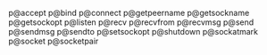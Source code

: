 p@accept
p@bind
p@connect
p@getpeername
p@getsockname
p@getsockopt
p@listen
p@recv
p@recvfrom
p@recvmsg
p@send
p@sendmsg
p@sendto
p@setsockopt
p@shutdown
p@sockatmark
p@socket
p@socketpair